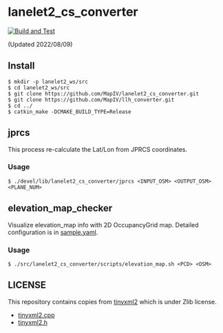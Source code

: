 # lanelet2_cs_converter

[![Build and Test](https://github.com/MapIV/lanelet2_cs_converter/actions/workflows/build_and_test.yaml/badge.svg)](https://github.com/MapIV/lanelet2_cs_converter/actions/workflows/build_and_test.yaml)

(Updated 2022/08/09)

## Install

```
$ mkdir -p lanelet2_ws/src
$ cd lanelet2_ws/src
$ git clone https://github.com/MapIV/lanelet2_cs_converter.git
$ git clone https://github.com/MapIV/llh_converter.git
$ cd ../
$ catkin_make -DCMAKE_BUILD_TYPE=Release
```

## jprcs

This process re-calculate the Lat/Lon from JPRCS coordinates.

### Usage

```
$ ./devel/lib/lanelet2_cs_converter/jprcs <INPUT_OSM> <OUTPUT_OSM> <PLANE_NUM>
```

## elevation_map_checker

Visualize elevation_map info with 2D OccupancyGrid map. Detailed configuration is in [sample.yaml](./config/sample.yaml).

### Usage

```
$ ./src/lanelet2_cs_converter/scripts/elevation_map.sh <PCD> <OSM>
```

## LICENSE

This repository contains copies from [tinyxml2](https://github.com/leethomason/tinyxml2) which is under Zlib license.

* [tinyxml2.cpp](src/tinyxml2.cpp)
* [tinyxml2.h](include/tinyxml2.h)

